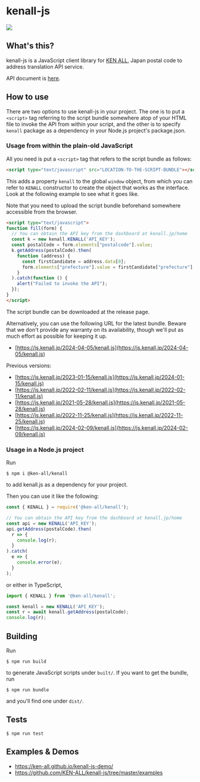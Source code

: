 # kenall-js

![](https://github.com/KEN-ALL/kenall-js/workflows/CI/badge.svg)

## What's this?

kenall-js is a JavaScript client library for [KEN ALL](https://kenall.jp/), Japan postal code to address translation API service.

API document is [here](https://ken-all.github.io/kenall-js/index.html).

## How to use

There are two options to use kenall-js in your project.  The one is to put a `<script>` tag referring to the script bundle somewhere atop of your HTML file to invoke the API from within your script, and the other is to specify `kenall` package as a dependency in your Node.js project's package.json.

### Usage from within the plain-old JavaScript

All you need is put a `<script>` tag that refers to the script bundle as follows:

```html
<script type="text/javascript" src="LOCATION-TO-THE-SCRIPT-BUNDLE"></script>
```

This adds a property `kenall` to the global `window` object, from which you can refer to `KENALL` constructor to create the object that works as the interface.  Look at the following example to see what it goes like.

Note that you need to upload the script bundle beforehand somewhere accessible from the browser.

```html
<script type="text/javascript">
function fill(form) {
  // You can obtain the API key from the dashboard at kenall.jp/home
  const k = new kenall.KENALL('API_KEY');
  const postalCode = form.elements["postalcode"].value;
  k.getAddress(postalCode).then(
    function (address) {
      const firstCandidate = address.data[0];
      form.elements["prefecture"].value = firstCandidate["prefecture"];
    }
  ).catch(function () {
    alert("Failed to invoke the API");
  });
}
</script>
```

The script bundle can be downloaded at the release page.

Alternatively, you can use the following URL for the latest bundle.  Beware that we don't provide any warranty on its availability, though we'll put as much effort as possible for keeping it up.

* [https://js.kenall.jp/2024-04-05/kenall.js](https://js.kenall.jp/2024-04-05/kenall.js)

Previous versions:

* [https://js.kenall.jp/2023-01-15/kenall.js](https://js.kenall.jp/2024-01-15/kenall.js)
* [https://js.kenall.jp/2022-02-11/kenall.js](https://js.kenall.jp/2022-02-11/kenall.js)
* [https://js.kenall.jp/2021-05-28/kenall.js](https://js.kenall.jp/2021-05-28/kenall.js)
* [https://js.kenall.jp/2022-11-25/kenall.js](https://js.kenall.jp/2022-11-25/kenall.js)
* [https://js.kenall.jp/2024-02-09/kenall.js](https://js.kenall.jp/2024-02-09/kenall.js)


### Usage in a Node.js project

Run

```
$ npm i @ken-all/kenall
```

to add kenall.js as a dependency for your project.

Then you can use it like the following:

```javascript
const { KENALL } = require('@ken-all/kenall');

// You can obtain the API key from the dashboard at kenall.jp/home
const api = new KENALL('API_KEY');
api.getAddress(postalCode).then(
  r => {
    console.log(r);
  }
).catch(
  e => {
    console.error(e);
  }
);
```

or either in TypeScript,

```typescript
import { KENALL } from '@ken-all/kenall';

const kenall = new KENALL('API_KEY');
const r = await kenall.getAddress(postalCode);
console.log(r);
```

## Building

Run

```
$ npm run build
```

to generate JavaScript scripts under `built/`.  If you want to get the bundle, run

```
$ npm run bundle
```

and you'll find one under `dist/`.


## Tests

```
$ npm run test
```

## Examples & Demos

* https://ken-all.github.io/kenall-js-demo/
* https://github.com/KEN-ALL/kenall-js/tree/master/examples
